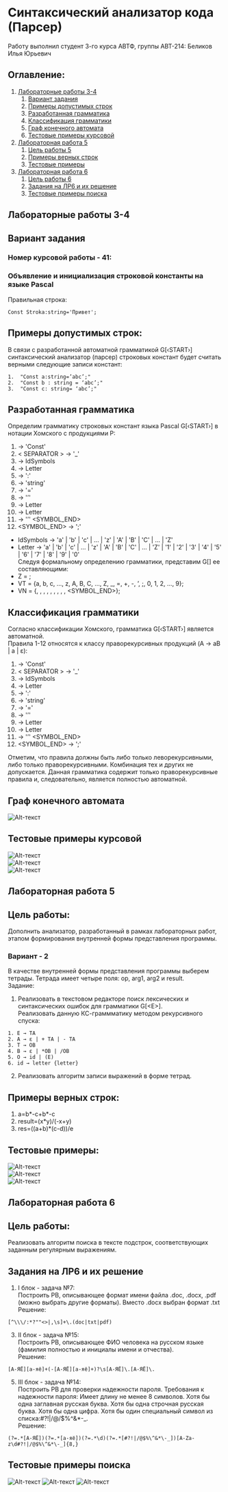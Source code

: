 # Синтаксический анализатор кода (Парсер)
Работу выполнил студент 3-го курса АВТФ, группы АВТ-214: Беликов Илья Юрьевич

## Оглавление:
1. [Лабораторные работы 3-4](#Лабораторные-работы-3-4)
   1. [Вариант задания](#Вариант-задания)
   2. [Примеры допустимых строк](#Примеры-допустимых-строк)
   3. [Разработанная грамматика](#Разработанная-грамматика)
   4. [Классификация грамматики](#Классификация-грамматики)
   5. [Граф конечного автомата](#Граф-конечного-автомата)
   6. [Тестовые примеры курсовой](#Тестовые-примеры-курсовой)
2. [Лабораторная работа 5](#Лабораторная-работа-5)
   1. [Цель работы 5](#Цель-работы-5)
   2. [Примеры верных строк](#Примеры-верных-строк)
   3. [Тестовые примеры](#Тестовые-примеры)
3. [Лабораторная работа 6](#Лабораторная-работа-6)
   1. [Цель работы 6](#Цель-работы-6)
   2. [Задания на ЛР6 и их решение](#Задания-на-ЛР6-и-их-решение)
   3. [Тестовые примеры поиска](#Тестовые-примеры-поиска)

## Лабораторные работы 3-4
## Вариант задания
### Номер курсовой работы - 41:
### Объявление и инициализация строковой константы на языке Pascal
Правильная строка:
```
Const Stroka:string='Привет';
```

## Примеры допустимых строк:
В связи с разработанной автоматной грамматикой G[‹START›] синтаксический анализатор (парсер) строковых констант будет считать верными следующие записи констант:
```
1.	"Const a:string=’abc’;"
2.	"Const b : string = ‘abc’;"
3.	"Const c: string= ‘abc’;"
```

## Разработанная грамматика
Определим грамматику строковых констант языка Pascal G[‹START›] в нотации Хомского с продукциями P:
1.	<START> → 'Const'<SEPARATOR>
2.	< SEPARATOR > → '_'<ID>
3.	<ID> → IdSymbols<IDREM>
4.	<IDREM> → Letter<IDREM>
5.	<IDREM> → ':'<TYPE>
6.	<TYPE> → 'string'<EQUAL>
7.	<EQUAL> → '='<QUOTE>
8.	<QUOTE> → '’'<WORDS>
9.	<WORDS> → Letter<WORDSREM>
10.	<WORDSREM> → Letter <WORDSREM>
11.	<WORDSREM> → '’' <SYMBOL_END>
12.	<SYMBOL_END> → ';'  
- IdSymbols → 'a' | 'b' | 'c' | ... | 'z' | 'A' | 'B' | 'C' | ... | 'Z'
- Letter → 'a' | 'b' | 'c' | ... | 'z' | 'A' | 'B' | 'C' | ... | 'Z' | '1' | '2' | '3' | '4' | '5' | '6' | '7' | '8' | '9' | '0'  
Следуя формальному определению грамматики, представим G[<START>] ее составляющими:
- Z = <START>;
- VT = {a, b, c, ..., z, A, B, C, ..., Z, _, =, +, -, ’, ;, 0, 1, 2, ..., 9};
- VN = {<START>, <SEPARATOR>, <ID>, <IDREM>, <TYPE>, <EQUAL>, <QUOTE>, <WORDS>, <WORDSREM>, <SYMBOL_END>};

## Классификация грамматики
Согласно классификации Хомского, грамматика G[‹START›] является автоматной.  
Правила 1-12 относятся к классу праворекурсивных продукций (A → aB | a | ε):
1.	<START> → 'Const'<SEPARATOR>
2.	< SEPARATOR > → '_'<ID>
3.	<ID> → IdSymbols<IDREM>
4.	<IDREM> → Letter<IDREM>
5.	<IDREM> → ':'<TYPE>
6.	<TYPE> → 'string'<EQUAL>
7.	<EQUAL> → '='<QUOTE>
8.	<QUOTE> → '’'<WORDS>
9.	<WORDS> → Letter<WORDSREM>
10.	<WORDSREM> → Letter <WORDSREM>
11.	<WORDSREM> → '’' <SYMBOL_END>
12.	<SYMBOL_END> → ';'  

Отметим, что правила должны быть либо только леворекурсивными, либо только праворекурсивными. Комбинация тех и других не допускается. Данная грамматика содержит только праворекурсивные правила и, следовательно, является полностью автоматной.

## Граф конечного автомата
![Alt-текст](https://imagizer.imageshack.com/img922/6006/jemk5d.png "Граф конечного автомата")

## Тестовые примеры курсовой
![Alt-текст](https://imagizer.imageshack.com/img923/6486/dqFH4H.png "Пример №1")  
![Alt-текст](https://imagizer.imageshack.com/img922/3018/8mVfig.png "Пример №2")  
![Alt-текст](https://imagizer.imageshack.com/img923/5563/G5jo7f.png "Пример №3")

## Лабораторная работа 5
## Цель работы:  
Дополнить анализатор, разработанный в рамках лабораторных работ, этапом формирования внутренней формы представления программы.
### Вариант - 2
В качестве внутренней формы представления программы выберем тетрады. Тетрада имеет четыре поля: op, arg1, arg2 и result.  
Задание:  
1) Реализовать в текстовом редакторе поиск лексических и синтаксических ошибок для грамматики G\[\<E\>\].  
   Реализовать данную КС-граммматику методом рекурсивного спуска:  
```
1. E → TA 
2. A → ε | + TA | - TA 
3. T → ОВ 
4. В → ε | *ОВ | /ОВ 
5. О → id | (E) 
6. id → letter {letter}
```
2) Реализовать алгоритм записи выражений в форме тетрад.

## Примеры верных строк:
1. a=b*-c+b*-c
2. result=(x*y)/(-x+y)
3. res=((a+b)*(c-d))/e

## Тестовые примеры:
![Alt-текст](https://imagizer.imageshack.com/a/img922/3534/DioiZV.png "Пример №1")  
![Alt-текст](https://imagizer.imageshack.com/a/img924/5798/H3SxcF.png "Пример №2")  
![Alt-текст](https://imagizer.imageshack.com/a/img924/4480/Np27xH.png "Пример №3")

## Лабораторная работа 6
## Цель работы:  
Реализовать алгоритм поиска в тексте подстрок, соответствующих заданным регулярным выражениям.

## Задания на ЛР6 и их решение
1. I блок - задача №7:  
Построить РВ, описывающее формат имени файла .doc, .docx, .pdf (можно выбрать другие форматы).
Вместо .docx выбран формат .txt  
Решение:  
```
[^\\\/:*?""<>|,\s]+\.(doc|txt|pdf)
``` 
3. II блок - задача №15:  
Построить РВ, описывающее ФИО человека на русском языке (фамилия полностью и инициалы имени и отчества).  
Решение:  
```
[А-ЯЁ][а-яё]+(-[А-ЯЁ][а-яё]+)?\s[А-ЯЁ]\.[А-ЯЁ]\.
```
5. III блок - задача №14:  
Построить РВ для проверки надежности пароля. Требования к надежности пароля: Имеет длину не менее 8 символов. Хотя бы одна заглавная русская буква. Хотя бы одна строчная русская буква. Хотя бы одна цифра. Хотя бы один специальный символ из списка:#?!|/@/$%\^&*-_.  
Решение:  
```
(?=.*[А-ЯЁ])(?=.*[а-яё])(?=.*\d)(?=.*[#?!|/@$%\^&*\-_])[A-Za-z\d#?!|/@$%\^&*\-_]{8,}
```

## Тестовые примеры поиска
![Alt-текст](https://imagizer.imageshack.com/a/img924/381/NZd9ZQ.png "#Пример №1")
![Alt-текст](https://imagizer.imageshack.com/a/img924/8498/l4H6V0.png "Пример №2")
![Alt-текст](https://imagizer.imageshack.com/a/img924/5310/jtesoP.png "Пример №3")
